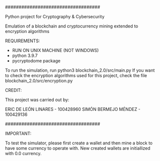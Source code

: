 ###################################

Python project for Cryptography & Cybersecurity

Emulation of a blockchain and cryptocurrency mining extended to encryption algorithms

REQUIREMENTS:

- RUN ON UNIX MACHINE (NOT WINDOWS)
- python 3.9.7
- pycryptodome package

To run the simulation, run python3 blockchain_2.0/src/main.py
If you want to check the encryption algorithms used for this project, check the file blockchain_2.0/src/encryption.py

CREDIT:

This project was carried out by:

ERIC DE LEÓN LINARES - 100428960
SIMÓN BERMEJO MÉNDEZ - 100429136

###################################

IMPORTANT:

To test the simulator, please first create a wallet and then mine a block to have some currency to operate with.
New created wallets are initiallized with 0.0 currency.
